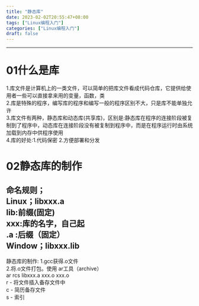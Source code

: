 ```yaml
---
title: "静态库"
date: 2023-02-02T20:55:47+08:00
tags: ["Linux编程入门"]
categories: ["Linux编程入门"]
draft: false
---
```


---
# 01什么是库
1.库文件是计算机上的一类文件，可以简单的把库文件看成代码仓库，它提供给使用者一些可以直接拿来用的变量，函数，类  
2.库是特殊的程序，编写库的程序和编写一般的程序区别不大，只是库不能单独允许  
3.库文件有两种，静态库和动态库(共享库)，区别是:静态库在程序的连接阶段被复制到了程序中，动态库在连接阶段没有被复制到程序中，而是在程序运行时由系统加载到内存中供程序使用  
4.库的好处:1.代码保密 2.方便部署和分发  

# 02静态库的制作
命名规则；  
Linux；libxxx.a  
lib:前缀(固定)  
xxx:库的名字，自己起  
.a :后缀（固定）  
Window；libxxx.lib  
---
静态库的制作:
1.gcc获得.o文件  
2.将.o文件打包。使用 ar工具（archive）  
ar rcs libxxx.a xxx.o xxx.o  
r - 将文件插入备存文件中  
c - 简历备存文件  
s - 索引  